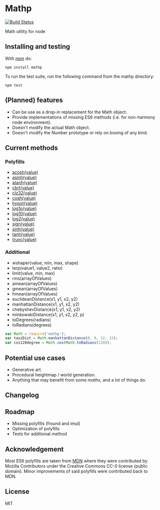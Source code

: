 Mathp
=====

[![Build Status](https://travis-ci.org/kchapelier/node-mathp.svg)](https://travis-ci.org/kchapelier/node-mathp)

Math utility for node

## Installing and testing

With [npm](http://npmjs.org) do:

```
npm install mathp
```

To run the test suite, run the following command from the mathp directory:

```
npm test
```

## (Planned) features

* Can be use as a drop-in replacement for the Math object.
* Provide implementations of missing ES6 methods (i.e. for non-harmony node environment).
* Doesn't modify the actual Math object.
* Doesn't modify the Number prototype or rely on boxing of any kind.

## Current methods

### Polyfills

* [acosh(value)](https://developer.mozilla.org/en-US/docs/Web/JavaScript/Reference/Global_Objects/Math/acosh)
* [asinh(value)](https://developer.mozilla.org/en-US/docs/Web/JavaScript/Reference/Global_Objects/Math/asinh)
* [atanh(value)](https://developer.mozilla.org/en-US/docs/Web/JavaScript/Reference/Global_Objects/Math/atanh)
* [cbrt(value)](https://developer.mozilla.org/en-US/docs/Web/JavaScript/Reference/Global_Objects/Math/cbrt)
* [clz32(value)](https://developer.mozilla.org/en-US/docs/Web/JavaScript/Reference/Global_Objects/Math/clz32)
* [cosh(value)](https://developer.mozilla.org/en-US/docs/Web/JavaScript/Reference/Global_Objects/Math/cosh)
* [hypot(value)](https://developer.mozilla.org/en-US/docs/Web/JavaScript/Reference/Global_Objects/Math/hypot)
* [log1p(value)](https://developer.mozilla.org/en-US/docs/Web/JavaScript/Reference/Global_Objects/Math/log1p)
* [log10(value)](https://developer.mozilla.org/en-US/docs/Web/JavaScript/Reference/Global_Objects/Math/log10)
* [log2(value)](https://developer.mozilla.org/en-US/docs/Web/JavaScript/Reference/Global_Objects/Math/log2)
* [sign(value)](https://developer.mozilla.org/en-US/docs/Web/JavaScript/Reference/Global_Objects/Math/sign)
* [sinh(value)](https://developer.mozilla.org/en-US/docs/Web/JavaScript/Reference/Global_Objects/Math/sinh)
* [tanh(value)](https://developer.mozilla.org/en-US/docs/Web/JavaScript/Reference/Global_Objects/Math/tanh)
* [trunc(value)](https://developer.mozilla.org/en-US/docs/Web/JavaScript/Reference/Global_Objects/Math/trunc)

### Additional

* wshaper(value, min, max, shape)
* lerp(value1, value2, ratio)
* limit(value, min, max)
* rms(arrayOfValues)
* amean(arrayOfValues)
* gmean(arrayOfValues)
* hmean(arrayOfValues)
* euclideanDistance(x1, y1, x2, y2)
* manhattanDistance(x1, y1, x2, y2)
* chebyshevDistance(x1, y1, x2, y2)
* minkowskiDistance(x1, y1, x2, y2, p)
* toDegrees(radians)
* toRadians(degrees)


```js
var Math = require('mathp');
var taxiDist = Math.manhattanDistance(0, 0, 12, 15);
var cos120degree = Math.cos(Math.toRadians(120));
```

## Potential use cases

* Generative art.
* Procedural heightmap / world generation.
* Anything that may benefit from some _maths_, and a lot of things do.

## Changelog

## Roadmap

* Missing polyfills (fround and imul)
* Optimization of polyfills
* Tests for additional method

## Acknowledgement

Most ES6 polyfills are taken from [MDN](https://developer.mozilla.org/en-US/docs/Web/JavaScript/Reference/Global_Objects/Math)
where they were contributed by Mozilla Contributors under the Creative Commons CC-0 license (public domain).
Minor improvements of said polyfills were contributed back to MDN.

## License

MIT
